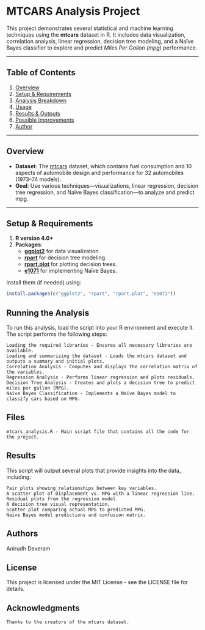 # MTCARS Analysis Project

This project demonstrates several statistical and machine learning techniques using the **mtcars** dataset in R. It includes data visualization, correlation analysis, linear regression, decision tree modeling, and a Naïve Bayes classifier to explore and predict *Miles Per Gallon (mpg)* performance.

---

## Table of Contents
1. [Overview](#overview)
2. [Setup & Requirements](#setup--requirements)
3. [Analysis Breakdown](#analysis-breakdown)
4. [Usage](#usage)
5. [Results & Outputs](#results--outputs)
6. [Possible Improvements](#possible-improvements)
7. [Author](#author)

---

## Overview
- **Dataset**: The [mtcars](https://www.rdocumentation.org/packages/datasets/versions/3.6.2/topics/mtcars) dataset, which contains fuel consumption and 10 aspects of automobile design and performance for 32 automobiles (1973–74 models).
- **Goal**: Use various techniques—visualizations, linear regression, decision tree regression, and Naïve Bayes classification—to analyze and predict mpg.

---

## Setup & Requirements
1. **R version 4.0+**  
2. **Packages**:  
   - [**ggplot2**](https://cran.r-project.org/web/packages/ggplot2/index.html) for data visualization.  
   - [**rpart**](https://cran.r-project.org/web/packages/rpart/index.html) for decision tree modeling.  
   - [**rpart.plot**](https://cran.r-project.org/web/packages/rpart.plot/index.html) for plotting decision trees.  
   - [**e1071**](https://cran.r-project.org/web/packages/e1071/index.html) for implementing Naïve Bayes.  

Install them (if needed) using:
```r
install.packages(c("ggplot2", "rpart", "rpart.plot", "e1071"))
```
## Running the Analysis

To run this analysis, load the script into your R environment and execute it. The script performs the following steps:

    Loading the required libraries - Ensures all necessary libraries are available.
    Loading and summarizing the dataset - Loads the mtcars dataset and outputs a summary and initial plots.
    Correlation Analysis - Computes and displays the correlation matrix of the variables.
    Regression Analysis - Performs linear regression and plots residuals.
    Decision Tree Analysis - Creates and plots a decision tree to predict miles per gallon (MPG).
    Naïve Bayes Classification - Implements a Naïve Bayes model to classify cars based on MPG.

## Files

    mtcars_analysis.R - Main script file that contains all the code for the project.

## Results

This script will output several plots that provide insights into the data, including:

    Pair plots showing relationships between key variables.
    A scatter plot of Displacement vs. MPG with a linear regression line.
    Residual plots from the regression model.
    A decision tree visual representation.
    Scatter plot comparing actual MPG to predicted MPG.
    Naïve Bayes model predictions and confusion matrix.

## Authors

   Anirudh Deveram

## License

This project is licensed under the MIT License - see the LICENSE file for details.
## Acknowledgments

    Thanks to the creators of the mtcars dataset.
